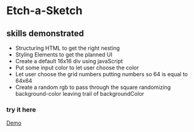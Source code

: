 # Etch-a-Sketch

## skills demonstrated
- Structuring HTML to get the right nesting
- Styling Elements to get the planned UI
- Create a default 16x16 div using javaScript
- Put some input color to let user choose the color
- Let user choose the grid numbers putting numbers so 64 is equal to 64x64
- Create a random rgb to pass through the square randomizing background-color leaving trail of backgroundColor

### try it here
[Demo](https://firedragongod.github.io/Etch-a-Sketch/) 